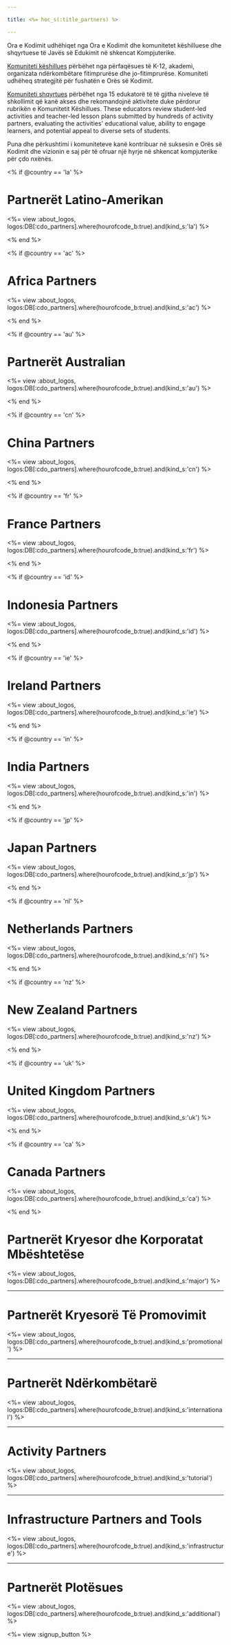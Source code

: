 ```yaml
---

title: <%= hoc_s(:title_partners) %>

---
```


Ora e Kodimit udhëhiqet nga Ora e Kodimit dhe komunitetet këshilluese dhe shqyrtuese të Javës së Edukimit në shkencat Kompjuterike.

[Komuniteti këshillues](<%= resolve_url('/advisory-committee') %>) përbëhet nga përfaqësues të K-12, akademi, organizata ndërkombëtare fitimprurëse dhe jo-fitimprurëse. Komuniteti udhëheq strategjitë për fushatën e Orës së Kodimit.

[Komuniteti shqyrtues](<%= resolve_url('/review-committee') %>) përbëhet nga 15 edukatorë të të gjitha niveleve të shkollimit që kanë akses dhe rekomandojnë aktivitete duke përdorur rubrikën e Komunitetit Këshillues. These educators review student-led activities and teacher-led lesson plans submitted by hundreds of activity partners, evaluating the activities' educational value, ability to engage learners, and potential appeal to diverse sets of students.

Puna dhe përkushtimi i komuniteteve kanë kontribuar në suksesin e Orës së Kodimit dhe vizionin e saj për të ofruar një hyrje në shkencat kompjuterike për çdo nxënës.

<% if @country == 'la' %>

# Partnerët Latino-Amerikan

<%= view :about_logos, logos:DB[:cdo_partners].where(hourofcode_b:true).and(kind_s:'la') %>

<% end %>

<% if @country == 'ac' %>

# Africa Partners

<%= view :about_logos, logos:DB[:cdo_partners].where(hourofcode_b:true).and(kind_s:'ac') %>

<% end %>

<% if @country == 'au' %>

# Partnerët Australian

<%= view :about_logos, logos:DB[:cdo_partners].where(hourofcode_b:true).and(kind_s:'au') %>

<% end %>

<% if @country == 'cn' %>

# China Partners

<%= view :about_logos, logos:DB[:cdo_partners].where(hourofcode_b:true).and(kind_s:'cn') %>

<% end %>

<% if @country == 'fr' %>

# France Partners

<%= view :about_logos, logos:DB[:cdo_partners].where(hourofcode_b:true).and(kind_s:'fr') %>

<% end %>

<% if @country == 'id' %>

# Indonesia Partners

<%= view :about_logos, logos:DB[:cdo_partners].where(hourofcode_b:true).and(kind_s:'id') %>

<% end %>

<% if @country == 'ie' %>

# Ireland Partners

<%= view :about_logos, logos:DB[:cdo_partners].where(hourofcode_b:true).and(kind_s:'ie') %>

<% end %>

<% if @country == 'in' %>

# India Partners

<%= view :about_logos, logos:DB[:cdo_partners].where(hourofcode_b:true).and(kind_s:'in') %>

<% end %>

<% if @country == 'jp' %>

# Japan Partners

<%= view :about_logos, logos:DB[:cdo_partners].where(hourofcode_b:true).and(kind_s:'jp') %>

<% end %>

<% if @country == 'nl' %>

# Netherlands Partners

<%= view :about_logos, logos:DB[:cdo_partners].where(hourofcode_b:true).and(kind_s:'nl') %>

<% end %>

<% if @country == 'nz' %>

# New Zealand Partners

<%= view :about_logos, logos:DB[:cdo_partners].where(hourofcode_b:true).and(kind_s:'nz') %>

<% end %>

<% if @country == 'uk' %>

# United Kingdom Partners

<%= view :about_logos, logos:DB[:cdo_partners].where(hourofcode_b:true).and(kind_s:'uk') %>

<% end %>

<% if @country == 'ca' %>

# Canada Partners

<%= view :about_logos, logos:DB[:cdo_partners].where(hourofcode_b:true).and(kind_s:'ca') %>

<% end %>

# Partnerët Kryesor dhe Korporatat Mbështetëse

<%= view :about_logos, logos:DB[:cdo_partners].where(hourofcode_b:true).and(kind_s:'major') %>

---

# Partnerët Kryesorë Të Promovimit

<%= view :about_logos, logos:DB[:cdo_partners].where(hourofcode_b:true).and(kind_s:'promotional') %>

---

# Partnerët Ndërkombëtarë

<%= view :about_logos, logos:DB[:cdo_partners].where(hourofcode_b:true).and(kind_s:'international') %>

---

# Activity Partners

<%= view :about_logos, logos:DB[:cdo_partners].where(hourofcode_b:true).and(kind_s:'tutorial') %>

---

# Infrastructure Partners and Tools

<%= view :about_logos, logos:DB[:cdo_partners].where(hourofcode_b:true).and(kind_s:'infrastructure') %>

---

# Partnerët Plotësues

<%= view :about_logos, logos:DB[:cdo_partners].where(hourofcode_b:true).and(kind_s:'additional') %>

<%= view :signup_button %>